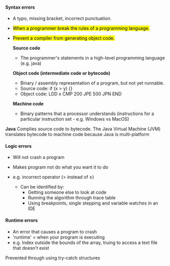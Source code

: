 
#### Syntax errors
- A typo, missing bracket, incorrect punctuation.
- <mark class="hltr-yellow">When a programmer break the rules of a programming language.</mark>
- <mark class="hltr-blue">Prevent a compiler from generating object code.</mark>

	**Source code**
	- The programmer's statements in a high-level programming language (e.g. java)

	**Object code (intermediate code or bytecode)**
	- Binary / assembly representation of a program, but not yet runnable.
	- Source code: if (x > y) {}
	- Object code: LDD x
					CMP 200
					JPE 500
					JPN END

	**Machine code**
	- Binary patterns that a processor understands (instructions for a particular instruction set - e.g. Windows vs MacOS)


**Java**
Complies source code to bytecode. The Java Virtual Machine (JVM) translates bytecode to machine code because Java is multi-platform


#### Logic errors
- Will not crash a program
- Makes program not do what you want it to do
- e.g. incorrect operator (> instead of $\ge$)

	- Can be identified by:
		- Getting someone else to look at code
		- Running the algorithm through trace table
		- Using breakpoints, single stepping and variable watches in an IDE



#### Runtime errors
- An error that causes a program to crash
- 'runtime' = when your program is executing
- e.g. Index outside the bounds of the array, truing to access a text file that doesn't exist

Prevented through using try-catch structures
